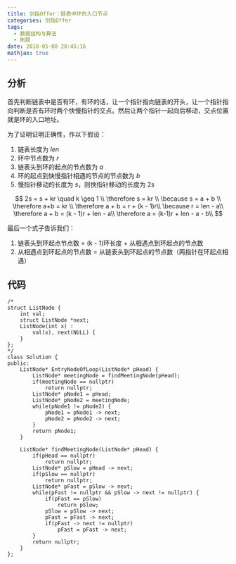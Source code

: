 ```yaml
---
title: 剑指Offer：链表中环的入口节点
categories: 剑指Offer
tags:
  - 数据结构与算法
  - 刷题
date: 2018-05-08 20:45:16
mathjax: true
---
```

## 分析
首先判断链表中是否有环，有环的话，让一个指针指向链表的开头，让一个指针指向判断是否有环时两个快慢指针的交点。然后让两个指针一起向后移动，交点位置就是环的入口地址。

为了证明证明正确性，作以下假设：
1. 链表长度为 $len$
2. 环中节点数为 $r$
3. 链表头到环的起点的节点数为 $a$
4. 环的起点到快慢指针相遇的节点的节点数为 $b$
5. 慢指针移动的长度为 $s$，则快指针移动的长度为 $2s$

$$
2s = s + kr \quad k \geq 1 \\
\therefore s = kr \\
\because s = a + b \\
\therefore a+b = kr \\
\therefore a + b = r + (k - 1)r\\
\because r = len - a\\
\therefore a + b = (k - 1)r + len - a\\
\therefore a = (k-1)r + len - a - b\\
$$

最后一个式子告诉我们：
1. 链表头到环起点节点数 = (k - 1)环长度 + 从相遇点到环起点的节点数
2. 从相遇点到环起点的节点数 = 从链表头到环起点的节点数（两指针在环起点相遇）



## 代码
```
/*
struct ListNode {
    int val;
    struct ListNode *next;
    ListNode(int x) :
        val(x), next(NULL) {
    }
};
*/
class Solution {
public:
    ListNode* EntryNodeOfLoop(ListNode* pHead) {
        ListNode* meetingNode = findMeetingNode(pHead);
        if(meetingNode == nullptr)
            return nullptr;
        ListNode* pNode1 = pHead;
        ListNode* pNode2 = meetingNode;
        while(pNode1 != pNode2) {
            pNode1 = pNode1 -> next;
            pNode2 = pNode2 -> next;
        }
        return pNode1;
    }
    
    ListNode* findMeetingNode(ListNode* pHead) {
        if(pHead == nullptr)
            return nullptr;
        ListNode* pSlow = pHead -> next;
        if(pSlow == nullptr)
            return nullptr;
        ListNode* pFast = pSlow -> next;
        while(pFast != nullptr && pSlow -> next != nullptr) {
            if(pFast == pSlow)
                return pSlow;
            pSlow = pSlow -> next;
            pFast = pFast -> next;
            if(pFast -> next != nullptr)
                pFast = pFast -> next;
        }
        return nullptr;
    }
};
```

